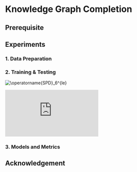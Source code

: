 # Knowledge Graph Completion

## Prerequisite



## Experiments

### 1. Data Preparation



### 2. Training & Testing

![\operatorname{SPD}_6^{le}](https://latex.codecogs.com/svg.image?\operatorname{SPD}_6^{le})

![\sum_{\forall i}{x_i^{2}}](https://latex.codecogs.com/svg.latex?%5Csum_%7B%5Cforall+i%7D%7Bx_i%5E%7B2%7D%7D)

### 3. Models and Metrics



## Acknowledgement


